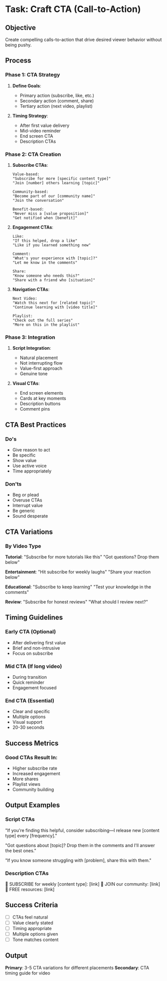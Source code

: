 # Task: Craft CTA (Call-to-Action)

## Objective
Create compelling calls-to-action that drive desired viewer behavior without being pushy.

## Process

### Phase 1: CTA Strategy

1. **Define Goals**:
   - Primary action (subscribe, like, etc.)
   - Secondary action (comment, share)
   - Tertiary action (next video, playlist)

2. **Timing Strategy**:
   - After first value delivery
   - Mid-video reminder
   - End screen CTA
   - Description CTAs

### Phase 2: CTA Creation

1. **Subscribe CTAs**:
   ```
   Value-based:
   "Subscribe for more [specific content type]"
   "Join [number] others learning [topic]"

   Community-based:
   "Become part of our [community name]"
   "Join the conversation"

   Benefit-based:
   "Never miss a [value proposition]"
   "Get notified when [benefit]"
   ```

2. **Engagement CTAs**:
   ```
   Like:
   "If this helped, drop a like"
   "Like if you learned something new"

   Comment:
   "What's your experience with [topic]?"
   "Let me know in the comments"

   Share:
   "Know someone who needs this?"
   "Share with a friend who [situation]"
   ```

3. **Navigation CTAs**:
   ```
   Next Video:
   "Watch this next for [related topic]"
   "Continue learning with [video title]"

   Playlist:
   "Check out the full series"
   "More on this in the playlist"
   ```

### Phase 3: Integration

1. **Script Integration**:
   - Natural placement
   - Not interrupting flow
   - Value-first approach
   - Genuine tone

2. **Visual CTAs**:
   - End screen elements
   - Cards at key moments
   - Description buttons
   - Comment pins

## CTA Best Practices

### Do's
- Give reason to act
- Be specific
- Show value
- Use active voice
- Time appropriately

### Don'ts
- Beg or plead
- Overuse CTAs
- Interrupt value
- Be generic
- Sound desperate

## CTA Variations

### By Video Type

**Tutorial**:
"Subscribe for more tutorials like this"
"Got questions? Drop them below"

**Entertainment**:
"Hit subscribe for weekly laughs"
"Share your reaction below"

**Educational**:
"Subscribe to keep learning"
"Test your knowledge in the comments"

**Review**:
"Subscribe for honest reviews"
"What should I review next?"

## Timing Guidelines

### Early CTA (Optional)
- After delivering first value
- Brief and non-intrusive
- Focus on subscribe

### Mid CTA (If long video)
- During transition
- Quick reminder
- Engagement focused

### End CTA (Essential)
- Clear and specific
- Multiple options
- Visual support
- 20-30 seconds

## Success Metrics

### Good CTAs Result In:
- Higher subscribe rate
- Increased engagement
- More shares
- Playlist views
- Community building

## Output Examples

### Script CTAs
"If you're finding this helpful, consider subscribing—I release new [content type] every [frequency]."

"Got questions about [topic]? Drop them in the comments and I'll answer the best ones."

"If you know someone struggling with [problem], share this with them."

### Description CTAs
🔔 SUBSCRIBE for weekly [content type]: [link]
💬 JOIN our community: [link]
📧 FREE resources: [link]

## Success Criteria
- [ ] CTAs feel natural
- [ ] Value clearly stated
- [ ] Timing appropriate
- [ ] Multiple options given
- [ ] Tone matches content

## Output
**Primary**: 3-5 CTA variations for different placements
**Secondary**: CTA timing guide for video